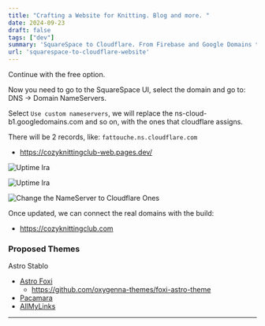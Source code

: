```yaml
---
title: "Crafting a Website for Knitting. Blog and more. "
date: 2024-09-23
draft: false
tags: ["dev"]
summary: 'SquareSpace to Cloudflare. From Firebase and Google Domains to Web with Cloudflare Pages'
url: 'squarespace-to-cloudflare-website'
---
```


Continue with the free option.

Now you need to go to the SquareSpace UI, select the domain and go to: DNS -> Domain NameServers.

Select `Use custom nameservers`, we will replace the ns-cloud-b1.googledomains.com and so on, with the ones that cloudflare assigns.

There will be 2 records, like: `fattouche.ns.cloudflare.com`

* https://cozyknittingclub-web.pages.dev/



![Uptime Ira](/blog_img/web/success2-ckc/Cloudflare-SquareSpace-DNS.png)

![Uptime Ira](/blog_img/web/success2-ckc/Cloudflare-SquareSpace-DNSChange.png)

![Change the NameServer to Cloudflare Ones](/blog_img/web/success2-ckc/Cloudflare-SquareSpace-DNSChangeUpdate.png)


Once updated, we can connect the real domains with the build:

* https://cozyknittingclub.com


### Proposed Themes

Astro Stablo

* [Astro Foxi](https://github.com/alexadark/foxi-astro)
    * https://github.com/oxygenna-themes/foxi-astro-theme
* [Pacamara](https://github.com/palmiak/pacamara-headless)
* [AllMyLinks](https://github.com/SofiDevO/allmylinks)

---

